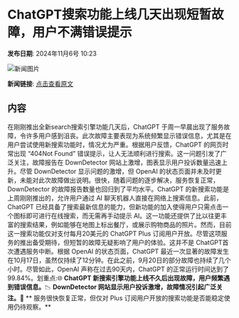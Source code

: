 # ​ChatGPT搜索功能上线几天出现短暂故障，用户不满错误提示

**发布日期**: 2024年11月6号 10:23

![新闻图片](https://upload.chinaz.com/2024/1106/6386648527430983065286353.png)

**新闻链接**: [点击查看原文](https://www.aibase.com/zh/news/13029)

## 内容

在刚刚推出全新search搜索引擎功能几天后，ChatGPT 于周一早晨出现了服务故障，令许多用户感到沮丧。此次故障主要表现为系统频繁显示错误信息，尤其是在用户尝试使用新搜索功能时，情况尤为严重。根据用户反馈，ChatGPT 的网页时常出现 “404Not Found” 错误提示，让人无法顺利进行搜索。这一问题引发了广泛关注，故障报告在 DownDetector 网站上激增，图表显示用户投诉数量迅速上升。尽管 DownDetector 显示问题的激增，但 OpenAI 的状态页面并未及时更新，未能对此次故障做出说明。很快，随着问题的逐步解决，服务恢复正常，DownDetector 的故障报告数量也回归到了平均水平。ChatGPT 的新搜索功能是上周刚刚推出的，允许用户通过 AI 聊天机器人直接在网络上搜索信息。此前，ChatGPT 已经具备了搜索最新信息的能力，但新功能的加入使得用户只需点击一个图标即可进行在线搜索，而无需再手动提示 AI。这一功能还提供了比以往更丰富的搜索结果，例如能够在地图上标出餐厅，或展示购物商品的照片。然而，目前这一搜索功能仅对支付每月20美元的 ChatGPT Plus 订阅用户开放。尽管这项服务的推出备受期待，但短暂的故障无疑影响了用户的体验。这并不是 ChatGPT首次遭遇服务中断。根据 OpenAI 的状态页面，ChatGPT 最近一次显著的故障发生在10月17日，虽然仅持续了12分钟。在此之前，9月20日的部分故障也持续了几个小时。尽管如此，OpenAI 声称在过去90天内，ChatGPT 的正常运行时间达到了99.84%。划重点:🌐 **ChatGPT 新搜索引擎功能上线不久后出现故障，用户频繁遇到错误信息。**📉 **DownDetector 网站显示用户投诉激增，故障情况引起广泛关注。**🔄 ** 服务很快恢复正常，但仅对 Plus 订阅用户开放的搜索功能是否能稳定使用仍待观察。**
